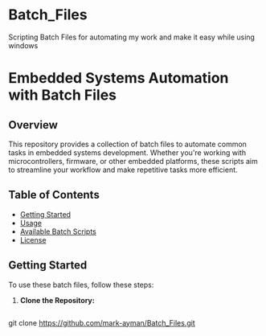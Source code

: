 # Batch_Files
Scripting Batch Files for automating my work and make it easy while using windows
# Embedded Systems Automation with Batch Files

## Overview

This repository provides a collection of batch files to automate common tasks in embedded systems development. Whether you're working with microcontrollers, firmware, or other embedded platforms, these scripts aim to streamline your workflow and make repetitive tasks more efficient.

## Table of Contents

- [Getting Started](#Batch_Files)
- [Usage](#Automate_Working_with_files_and_folders)
- [Available Batch Scripts](#1-Create_Driver)
- [License](#v.1.1)

## Getting Started

To use these batch files, follow these steps:

1. **Clone the Repository:**
   ```bash
 git clone https://github.com/mark-ayman/Batch_Files.git
